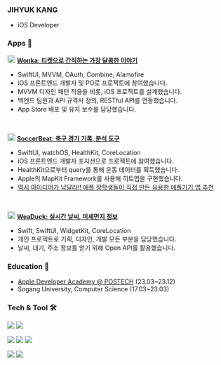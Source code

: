 ### JIHYUK KANG
- iOS Developer

### Apps 🍎
<img width="18" alt="Wonka" src="https://github.com/user-attachments/assets/969bd220-1f96-43ff-bf75-e7cbd01dc270"> **[Wonka: 티켓으로 간직하는 가장 달콤한 이야기](https://apps.apple.com/kr/app/wonka/id6737450029)**
- SwiftUI, MVVM, OAuth, Combine, Alamofire
- iOS 프론트엔드 개발자 및 PO로 프로젝트에 참여했습니다.
- MVVM 디자인 패턴 적용을 비롯, iOS 프로젝트를 설계했습니다.
- 백엔드 팀원과 API 규격서 정의, RESTful API를 연동했습니다.
- App Store 배포 및 유지 보수를 담당했습니다.

<br>

<img width="18" alt="SoccerBeat" src="https://github.com/user-attachments/assets/df8d415d-37a5-4980-9842-b733575e9edb"> **[SoccerBeat: 축구 경기 기록, 분석 도구](https://apps.apple.com/kr/app/soccerbeat/id6470206109)**
- SwiftUI, watchOS, HealthKit, CoreLocation
- iOS 프론트엔드 개발자 포지션으로 프로젝트에 참여했습니다.
- HealthKit으로부터 query를 통해 운동 데이터를 획득했습니다.
- Apple의 MapKit Framework를 사용해 히트맵을 구현했습니다.
- [역시 아이디어가 남달라!! 애플 장학생들이 직접 만든 유용한 애플기기 앱 추천](https://www.youtube.com/watch?v=DQ34D-LLB78&t=846s)

<br>

<img width="18" alt="WeaDuck" src="https://github.com/user-attachments/assets/a33c4617-6c1a-4043-ab70-219e19a78cf2"> **[WeaDuck: 실시간 날씨, 미세먼지 정보](https://apps.apple.com/kr/app/weaduck/id6444627058)**
- Swift, SwiftUI, WidgetKit, CoreLocation
- 개인 프로젝트로 기획, 디자인, 개발 모든 부분을 담당했습니다.
- 날씨, 대기, 주소 정보를 얻기 위해 Open API를 활용했습니다.


### Education 🏫
- [Apple Developer Academy @ POSTECH](https://developeracademy.postech.ac.kr/en/) (23.03~23.12)
- Sogang University, Computer Science (17.03~23.03)


### Tech & Tool 🛠️
<img src="https://img.shields.io/badge/swift-F05138?style=for-the-badge&logo=swift&logoColor=white"> <img src="https://img.shields.io/badge/c-%2300599C.svg?style=for-the-badge&logo=c&logoColor=white">

<img src="https://img.shields.io/badge/github-181717?style=for-the-badge&logo=github&logoColor=white"> <img src="https://img.shields.io/badge/Slack-4A154B?style=for-the-badge&logo=slack&logoColor=white"> <img src="https://img.shields.io/badge/notion-000000?style=for-the-badge&logo=notion&logoColor=white">

<img src="https://img.shields.io/badge/Figma-F24E1E?style=for-the-badge&logo=figma&logoColor=white"> <img src="https://img.shields.io/badge/Photoshop-31A8FF?style=for-the-badge&logo=adobe-photoshop&logoColor=white"> 

<!--START_SECTION:waka-->

<!--END_SECTION:waka-->

<!--
**geee3/geee3** is a ✨ _special_ ✨ repository because its `README.md` (this file) appears on your GitHub profile.

Here are some ideas to get you started:

- 🔭 I’m currently working on ...
- 🌱 I’m currently learning ...
- 👯 I’m looking to collaborate on ...
- 🤔 I’m looking for help with ...
- 💬 Ask me about ...
- 📫 How to reach me: ...
- 😄 Pronouns: ...
- ⚡ Fun fact: ...
-->
